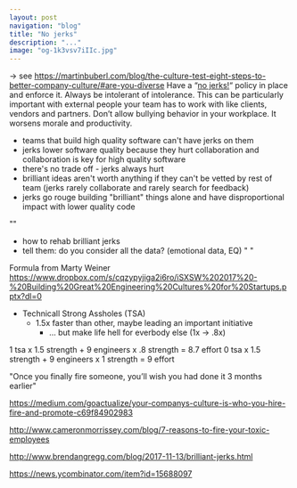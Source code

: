 ```yaml
---
layout: post
navigation: "blog"
title: "No jerks"
description: "..."
image: "og-1k3vsv7iIIc.jpg"
---
```



-> see https://martinbuberl.com/blog/the-culture-test-eight-steps-to-better-company-culture/#are-you-diverse
Have a “<a target="_blank" href="http://en.wikipedia.org/wiki/The_No_Asshole_Rule">no jerks!</a>“ policy in place and enforce it. Always be intolerant of intolerance. This can be particularly important with external people your team has to work with like clients, vendors and partners. Don’t allow bullying behavior in your workplace. It worsens morale and productivity.


- teams that build high quality software can't have jerks on them
- jerks lower software quality because they hurt collaboration and collaboration is key for high quality software
- ‎there's no trade off - jerks always hurt
- ‎brilliant ideas aren't worth anything if they can't be vetted by rest of team (jerks rarely collaborate and rarely search for feedback)
- ‎jerks go rouge building "brilliant" things alone and have disproportional impact with lower quality code

""
- ‎how to rehab brilliant jerks
- ‎tell them: do you consider all the data? (emotional data, EQ)
"
"

Formula from Marty Weiner
https://www.dropbox.com/s/cqzypyjiga2i6ro/iSXSW%202017%20-%20Building%20Great%20Engineering%20Cultures%20for%20Startups.pptx?dl=0

- Technicall Strong Assholes (TSA)
  - 1.5x faster than other, maybe leading an important initiative
    - ... but make life hell for everbody else (1x -> .8x)

1 tsa x 1.5 strength + 9 engineers x .8 strength = 8.7 effort
0 tsa x 1.5 strength + 9 engineers x 1 strength = 9 effort

"Once you finally fire someone, you’ll wish you had done it 3 months earlier"

https://medium.com/goactualize/your-companys-culture-is-who-you-hire-fire-and-promote-c69f84902983

http://www.cameronmorrissey.com/blog/7-reasons-to-fire-your-toxic-employees

http://www.brendangregg.com/blog/2017-11-13/brilliant-jerks.html

https://news.ycombinator.com/item?id=15688097

